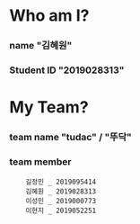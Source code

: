 # Who am I?
  
###    name  "김혜원"
###    Student ID "2019028313"


# My Team?   

###    team name "tudac" / "뚜닥"
###    team member
        길정민 _ 2019095414
        김혜원 _ 2019028313
        이성민 _ 2019000773
        이현지 _ 2019052251